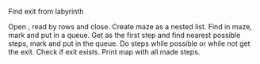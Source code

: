 Find exit from labyrinth

Open <file>, read by rows and close.
Create maze as a nested list.
Find <start> in maze, mark and put in a queue.
Get <start> as the first step and find nearest possible steps, mark and put in the queue.
Do steps while possible or while not get the exit.
Check if exit exists.
Print map with all made steps.
